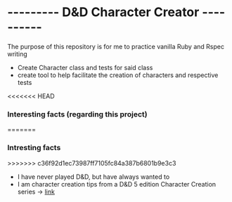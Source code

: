 <h1>--------- D&D Character Creator ----------</h1>
<p>The purpose of this repository is for me to practice vanilla Ruby and Rspec writing</p>
<ul>
  <li>Create Character class and tests for said class</li>
  <li>create tool to help facilitate the creation of characters and respective tests</li>
</ul>
<<<<<<< HEAD
<h3>Interesting facts (regarding this project)</h3>
=======
<h3>Intresting facts</h3>
>>>>>>> c36f92d1ec73987ff7105fc84a387b6801b9e3c3
<ul>
  <li>I have never played D&D, but have always wanted to</li>
  <li>I am character creation tips from a D&D 5 edition Character Creation series ->  <a href="https://www.youtube.com/playlist?list=PLz2TUw__7qw7_uewRKSkIj5S20Wjhr_oy" target="_blank">link</a></li>
</ul>
